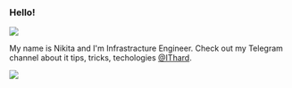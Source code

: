### Hello!
![](https://hit.yhype.me/github/profile?user_id=10063151)  

My name is Nikita and I'm Infrastracture Engineer.
Check out my Telegram channel about it tips, tricks, techologies [@IThard](https://t.me/ITHard).  

![](https://komarev.com/ghpvc/?username=Swfuse&label=Profile+views)
